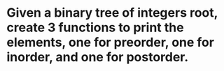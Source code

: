 # Given a binary tree of integers root, create 3 functions to print the elements, one for preorder, one for inorder, and one for postorder.
